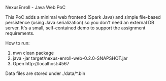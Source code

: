 NexusEnroll - Java Web PoC

This PoC adds a minimal web frontend (Spark Java) and simple file-based persistence
(using Java serialization) so you don't need an external DB server. It's a small,
self-contained demo to support the assignment requirements.

How to run:
1. mvn clean package
2. java -jar target/nexus-enroll-web-0.2.0-SNAPSHOT.jar
3. Open http://localhost:4567

Data files are stored under ./data/*.bin

